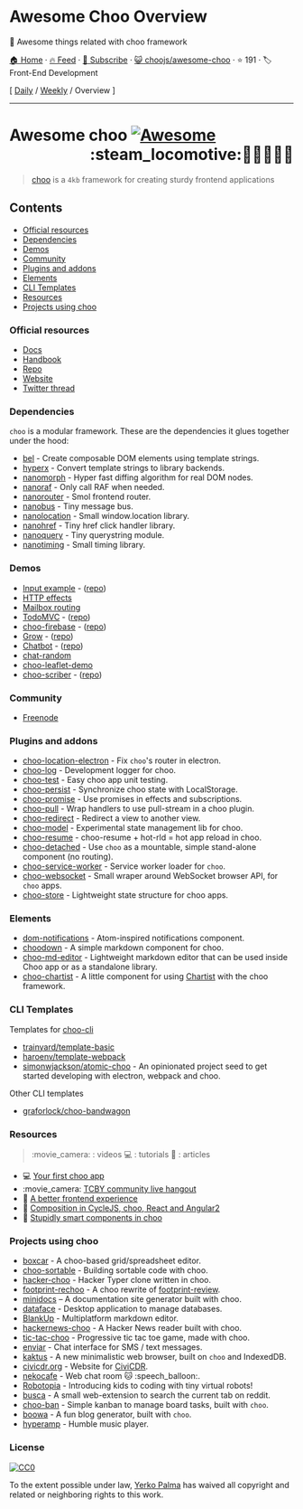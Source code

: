 # Awesome Choo Overview

🌅 Awesome things related with choo framework

[🏠 Home](/README.md) · [🔥 Feed](https://test.trackawesomelist.com/choojs/awesome-choo/rss.xml) · [📮 Subscribe](https://trackawesomelist.us17.list-manage.com/subscribe?u=d2f0117aa829c83a63ec63c2f&id=36a103854c) · [😺 choojs/awesome-choo](https://github.com/choojs/awesome-choo/blob/master/README.md) · ⭐ 191 · 🏷️ Front-End Development

[ [Daily](/content/choojs/awesome-choo/README.md) / [Weekly](/content/choojs/awesome-choo/week/README.md) / Overview ]

---

# Awesome choo [![Awesome](https://cdn.rawgit.com/sindresorhus/awesome/d7305f38d29fed78fa85652e3a63e154dd8e8829/media/badge.svg)](https://github.com/sindresorhus/awesome) <div align="right">:steam\_locomotive::train::train::train::train::train:</div>

> [choo](https://choo.io/) is a `4kb` framework for creating
> sturdy frontend applications

## Contents

*   [Official resources](#official-resources)
*   [Dependencies](#dependencies)
*   [Demos](#demos)
*   [Community](#community)
*   [Plugins and addons](#plugins-and-addons)
*   [Elements](#elements)
*   [CLI Templates](#cli-templates)
*   [Resources](#resources)
*   [Projects using choo](#projects-using-choo)

### Official resources

*   [Docs](https://github.com/yoshuawuyts/choo/blob/master/README.md)
*   [Handbook](https://github.com/yoshuawuyts/choo-handbook)
*   [Repo](https://github.com/yoshuawuyts/choo)
*   [Website](https://choo.io/)
*   [Twitter thread](https://twitter.com/yoshuawuyts/status/730087077803528193)

### Dependencies

`choo` is a modular framework. These are the dependencies it glues together
under the hood:

*   [bel](https://github.com/shama/bel) - Create composable DOM elements using
    template strings.
*   [hyperx](https://github.com/substack/hyperx) - Convert template strings to
    library backends.
*   [nanomorph](https://github.com/choojs/nanomorph) - Hyper fast diffing algorithm for real DOM nodes.
*   [nanoraf](https://github.com/yoshuawuyts/nanoraf) - Only call RAF when needed.
*   [nanorouter](https://github.com/choojs/nanorouter) - Smol frontend router.
*   [nanobus](https://github.com/choojs/nanobus) - Tiny message bus.
*   [nanolocation](https://github.com/choojs/nanolocation) - Small window\.location library.
*   [nanohref](https://github.com/choojs/nanohref) - Tiny href click handler library.
*   [nanoquery](https://github.com/choojs/nanoquery) - Tiny querystring module.
*   [nanotiming](https://github.com/choojs/nanotiming) - Small timing library.

### Demos

*   [Input example](http://requirebin.com/?gist=e589473373b3100a6ace29f7bbee3186) - ([repo](https://github.com/yoshuawuyts/choo/tree/master/examples/title))
*   [HTTP effects](https://hyperdev.com/#!/project/fork-fang)
*   [Mailbox routing](https://github.com/yoshuawuyts/choo/tree/master/examples/mailbox)
*   [TodoMVC](http://shuheikagawa.com/todomvc-choo) - ([repo](https://github.com/shuhei/todomvc-choo))
*   [choo-firebase](https://choo-firebase-2ec21.firebaseapp.com) - ([repo](https://github.com/mw222rs/choo-firebase))
*   [Grow](https://grow.static.land) - ([repo](https://github.com/sethvincent/grow))
*   [Chatbot](http://chootbot.herokuapp.com) - ([repo](https://github.com/plaey/chatbot))
*   [chat-random](https://github.com/akiva/chat-random)
*   [choo-leaflet-demo](https://github.com/timwis/choo-leaflet-demo)
*   [choo-scriber](https://zhouhansen.github.io/choo-scriber) - ([repo](https://github.com/ZhouHansen/choo-scriber))

### Community

*   [Freenode](https://webchat.freenode.net/?channels=choo)

### Plugins and addons

*   [choo-location-electron](https://github.com/bcomnes/choo-location-electron) - Fix `choo`'s router in electron.
*   [choo-log](https://github.com/yoshuawuyts/choo-log) - Development logger for choo.
*   [choo-test](https://github.com/mantoni/choo-test) - Easy choo app unit testing.
*   [choo-persist](https://github.com/yoshuawuyts/choo-persist/) - Synchronize choo state with LocalStorage.
*   [choo-promise](https://github.com/rahatarmanahmed/choo-promise) - Use promises in effects and subscriptions.
*   [choo-pull](https://github.com/yoshuawuyts/choo-pull) - Wrap handlers to use pull-stream in a choo plugin.
*   [choo-redirect](https://github.com/yoshuawuyts/choo-redirect) - Redirect a view to another view.
*   [choo-model](https://github.com/yoshuawuyts/choo-model) - Experimental state management lib for choo.
*   [choo-resume](https://github.com/bengourley/choo-resume) - choo-resume + hot-rld = hot app reload in choo.
*   [choo-detached](https://github.com/graforlock/choo-detached) - Use `choo` as a mountable, simple stand-alone component (no routing).
*   [choo-service-worker](https://github.com/choojs/choo-service-worker) - Service worker loader for `choo`.
*   [choo-websocket](https://github.com/YerkoPalma/choo-websocket) - Small wraper around WebSocket browser API, for `choo` apps.
*   [choo-store](https://github.com/ungoldman/choo-store) - Lightweight state structure for choo apps.

### Elements

*   [dom-notifications](https://github.com/finnp/dom-notifications) - Atom-inspired notifications component.
*   [choodown](https://github.com/trainyard/choodown) - A simple markdown component for choo.
*   [choo-md-editor](https://github.com/dbtek/choo-md-editor) - Lightweight markdown editor that can be used inside Choo app or as a standalone library.
*   [choo-chartist](https://github.com/rexmortus/choo-chartist) - A little component for using [Chartist](https://gionkunz.github.io/chartist-js/) with the choo framework.

### CLI Templates

Templates for [choo-cli](https://github.com/trainyard/choo-cli)

*   [trainyard/template-basic](https://github.com/trainyard/template-basic)
*   [haroenv/template-webpack](https://github.com/haroenv/template-webpack)
*   [simonwjackson/atomic-choo](https://github.com/simonwjackson/atomic-choo) - An opinionated project seed to get started developing with electron, webpack and choo.

Other CLI templates

*   [graforlock/choo-bandwagon](https://github.com/graforlock/choo-bandwagon)

### Resources

> :movie\_camera: : videos
> :computer: : tutorials
> :book: : articles

*   :computer: [Your first choo app](https://yoshuawuyts.gitbooks.io/choo/content/02_your_first_app.html)
*   :movie\_camera: [TCBY community live hangout](https://www.youtube.com/watch?v=a97Mw2z1SAI)
*   :book: [A better frontend experience](https://medium.com/@yoshuawuyts/a-better-frontend-experience-7b0498c85658)
*   :book: [Composition in CycleJS, choo, React and Angular2](http://blog.krawaller.se/posts/composition-in-cyclejs-choo-react-and-angular2)
*   :book: [Stupidly smart components in choo](http://blog.krawaller.se/posts/stupidly-smart-components-in-choo)

### Projects using choo

*   [boxcar](https://github.com/toddself/boxcar) - A choo-based grid/spreadsheet editor.
*   [choo-sortable](https://github.com/willkessler/choo-sortable) - Building sortable code with choo.
*   [hacker-choo](https://github.com/mw222rs/hacker-choo) - Hacker Typer clone written in choo.
*   [footprint-rechoo](https://github.com/npeihl/footprint-rechoo) - A choo rewrite of [footprint-review](http://github.com/sjcgis/footprint-review).
*   [minidocs](https://github.com/freeman-lab/minidocs) – A documentation site generator built with choo.
*   [dataface](https://github.com/timwis/dataface) - Desktop application to manage databases.
*   [BlankUp](https://github.com/HoverBaum/BlankUp-Electron) - Multiplatform markdown editor.
*   [hackernews-choo](https://github.com/kvnneff/hackernews-choo) - A Hacker News reader built with choo.
*   [tic-tac-choo](https://github.com/YerkoPalma/tic-tac-toe) - Progressive tic tac toe game, made with choo.
*   [enviar](https://github.com/timwis/enviar) - Chat interface for SMS / text messages.
*   [kaktus](https://github.com/kaktus/kaktus) - A new minimalistic web browser, built on `choo` and IndexedDB.
*   [civicdr.org](https://github.com/CiviCDR/civicdr.org) - Website for [CiviCDR](https://civicdr.org/).
*   [nekocafe](https://github.com/notenoughneon/nekocafe) - Web chat room :cat: :speech\_balloon:.
*   [Robotopia](https://github.com/robotopia-x/robotopia) - Introducing kids to coding with tiny virtual robots!
*   [busca](https://github.com/afk-mcz/busca) - A small web-extension to search the current tab on reddit.
*   [choo-ban](https://github.com/luizbaldi/choo-ban) - Simple kanban to manage board tasks, built with `choo`.
*   [boowa](https://github.com/boowajs/boowa) - A fun blog generator, built with `choo`.
*   [hyperamp](https://github.com/hypermodules/hyperamp) - Humble music player.

### License

[![CC0](http://mirrors.creativecommons.org/presskit/buttons/88x31/svg/cc-zero.svg)](https://creativecommons.org/publicdomain/zero/1.0/)

To the extent possible under law, [Yerko Palma](https://github.com/YerkoPalma) has waived all copyright and related or neighboring rights to this work.

